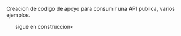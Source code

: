 <p>Creacion de codigo de apoyo para consumir una API publica, varios ejemplos.</p>
<ul>sigue en construccion<</ul>
